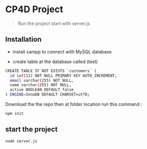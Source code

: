# CP4D Project 

 > Run the project start with server.js
 

## Installation

- install xampp to connect with MySQL database  

- create table at the database called (test) 
```bash
CREATE TABLE IF NOT EXISTS `customers` (
  id int(11) NOT NULL PRIMARY KEY AUTO_INCREMENT,
  email varchar(255) NOT NULL,
  name varchar(255) NOT NULL,
  active BOOLEAN DEFAULT false
) ENGINE=InnoDB DEFAULT CHARSET=utf8;
```
Download the the repo then at folder location run this command :

```bash
npm init
```

## start the project 

```
node server.js
```
